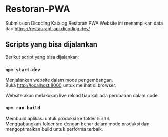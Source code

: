 # Restoran-PWA
Submission Dicoding Katalog Restoran PWA
Website ini menamplikan data dari https://restaurant-api.dicoding.dev/

## Scripts yang bisa dijalankan 

Berikut script yang bisa dijalankan:

### `npm start-dev`

Menjalankan website dalam mode pengembangan.\
Buka [http://localhost:8000](http://localhost:8000) untuk melihat di browser.

Website akan melakukan live reload tiap kali ada perubahan dalam code.

### `npm run build`

Membuild aplikasi untuk produksi ke folder `build`.\
Menggabungkan folder src dengan benar dalam mode produksi dan mengoptimalkan build untuk performa terbaik.

